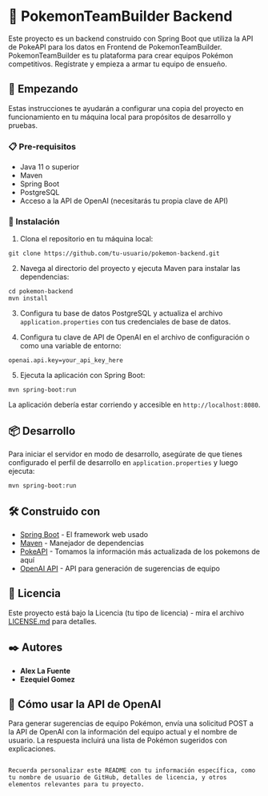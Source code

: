 # 🌟 PokemonTeamBuilder Backend

Este proyecto es un backend construido con Spring Boot que utiliza la API de PokeAPI para los datos en Frontend de PokemonTeamBuilder.
PokemonTeamBuilder es tu plataforma para crear equipos Pokémon competitivos. Regístrate y empieza a armar tu equipo de ensueño. 

## 🚀 Empezando

Estas instrucciones te ayudarán a configurar una copia del proyecto en funcionamiento en tu máquina local para propósitos de desarrollo y pruebas.

### 📋 Pre-requisitos

- Java 11 o superior
- Maven
- Spring Boot
- PostgreSQL
- Acceso a la API de OpenAI (necesitarás tu propia clave de API)

### 🔧 Instalación

1. Clona el repositorio en tu máquina local:
```
git clone https://github.com/tu-usuario/pokemon-backend.git
```

2. Navega al directorio del proyecto y ejecuta Maven para instalar las dependencias:
```
cd pokemon-backend
mvn install
```

3. Configura tu base de datos PostgreSQL y actualiza el archivo `application.properties` con tus credenciales de base de datos.

4. Configura tu clave de API de OpenAI en el archivo de configuración o como una variable de entorno:
```
openai.api.key=your_api_key_here
```

5. Ejecuta la aplicación con Spring Boot:
```
mvn spring-boot:run
```

La aplicación debería estar corriendo y accesible en `http://localhost:8080`.

## 📦 Desarrollo

Para iniciar el servidor en modo de desarrollo, asegúrate de que tienes configurado el perfil de desarrollo en `application.properties` y luego ejecuta:

```
mvn spring-boot:run
```

## 🛠️ Construido con

- [Spring Boot](https://spring.io/projects/spring-boot) - El framework web usado
- [Maven](https://maven.apache.org/) - Manejador de dependencias
- [PokeAPI](https://pokeapi.co) - Tomamos la información más actualizada de los pokemons de aquí
- [OpenAI API](https://beta.openai.com/) - API para generación de sugerencias de equipo

## 📄 Licencia

Este proyecto está bajo la Licencia (tu tipo de licencia) - mira el archivo [LICENSE.md](LICENSE.md) para detalles.

## ✒️ Autores

- **Alex La Fuente**
- **Ezequiel Gomez**


## 📢 Cómo usar la API de OpenAI

Para generar sugerencias de equipo Pokémon, envía una solicitud POST a la API de OpenAI con la información del equipo actual y el nombre de usuario. La respuesta incluirá una lista de Pokémon sugeridos con explicaciones.
```

Recuerda personalizar este README con tu información específica, como tu nombre de usuario de GitHub, detalles de licencia, y otros elementos relevantes para tu proyecto.
